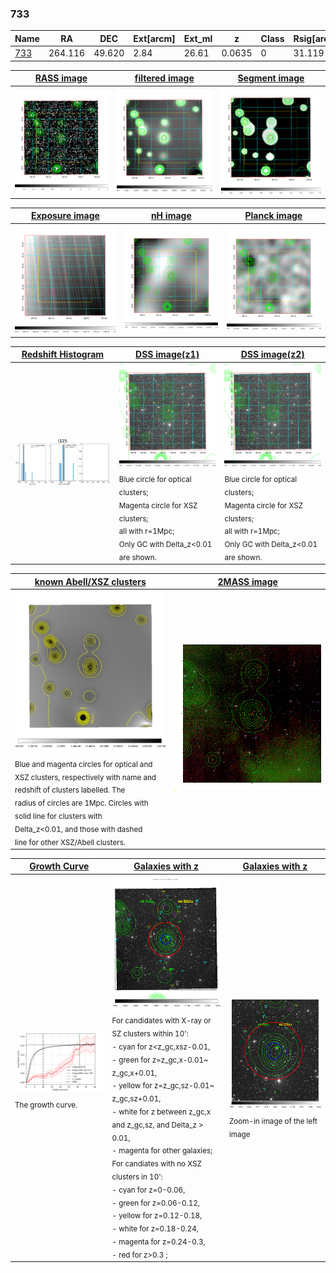 <div STYLE="page-break-after: always;"></div>

### 733

|Name          |RA          |DEC      | Ext[arcm] | Ext_ml | z    | Class| Rsig[arcmin] | CRsig[c/s] | CR500[c/s] | R500[Mpc] |L500[erg/s]|F500[erg/s/cm^2]| M500[Msun]|Tx[keV]|beta|GC(XSZ,Delta_z<0.01)| GC(OPT,Delta_z<0.01)|GC|alias|
|--------------|------------|------------|---|---|-----------|--------|------|------|----|----|----|----|----|----|----|----|----|----|---|
|[733](script/733.md)     | 264.116       | 49.620       | 2.84    | 26.61   | 0.0635 | 0   | 31.119 |0.204 |0.184 |0.733 |3.309e+43 |3.404e-12 |1.188e+14 |2.429 |0.259 |-, |-, |-, |t125|

|[RASS image](../image/733/733_img.pdf)|[filtered image](../image/733/733_fil.pdf)|[Segment image](../image/733/733_seg.pdf)|
|-------------------|--------------------|-------------------|
| <img src="../image/733/733_img.png" width="300">  | <img src="../image/733/733_fil.png" width="300">   | <img src="../image/733/733_seg.png" width="300">  |

|[Exposure image](../image/733/733_mex.pdf)| [nH image](../image/733/733_nh.pdf)| [Planck image](../image/733/733_p.pdf)|
|-------------------|--------------------|-------------------|
|<img src="../image/733/733_mex.png" width="300">   | <img src="../image/733/733_nh.png" width="300">    | <img src="../image/733/733_p.png" width="300"> |

|[Redshift Histogram](../image/733/733_zg.pdf) | [DSS image(z1)](../image/733/733_dss_z1.pdf)      |  [DSS image(z2)](../image/733/733_dss_z2.pdf)    |
|-------------------|--------------------|-------------------|
|<img src="../image/733/733_zg.png" width="300"> |<img src="../image/733/733_dss_z1.png" width="300"> <sub><br>Blue circle for optical clusters; <br>Magenta circle for XSZ clusters; <br>all with r=1Mpc; <br>Only GC with Delta_z<0.01 are shown. </sub>| <img src="../image/733/733_dss_z2.png" width="300"><sub><br>Blue circle for optical clusters; <br>Magenta circle for XSZ clusters; <br>all with r=1Mpc; <br>Only GC with Delta_z<0.01 are shown. </sub> |

|[known Abell/XSZ clusters](../image/733/733_m.pdf) | [2MASS image](../image/733/733_2mass.pdf)      |
|-------------------|-------------------|
|<img src=../image/733/733_m.png width="300"> <sub><br>Blue and magenta circles for optical and <br>XSZ clusters, respectively with name and <br>redshift of clusters labelled. The <br>radius of circles are 1Mpc. Circles with <br>solid line for clusters with <br>Delta_z<0.01, and those with dashed <br>line for other XSZ/Abell clusters.        </sub>|<img src="../image/733/733_2mass.png" width="300">  |

|[Growth Curve](../image/733/733_gca_all.png) |[Galaxies with z](../image/733/733_opt_ned.pdf) |[Galaxies with z](../image/733/733_opt_ned_zoom.pdf) |
|-------------------|-------------------|-------------------|
| <img src="../image/733/733_gca_all.png" width="300"> <sub><br>The growth curve.</sub>| <img src=../image/733/733_opt_ned.png width="300"> <br><sub> For candidates with X-ray or SZ clusters within 10': <br> - cyan for z<z_gc,xsz-0.01, <br> - green for z=z_gc,x-0.01~ z_gc,x+0.01, <br> - yellow for z=z_gc,sz-0.01~ z_gc,sz+0.01, <br> - white for z between z_gc,x and z_gc,sz, and Delta_z > 0.01, <br> - magenta for other galaxies; <br>For candiates with no XSZ clusters in 10': <br> - cyan for z=0-0.06, <br> - green for z=0.06-0.12, <br> - yellow for z=0.12-0.18, <br> - white for z=0.18-0.24, <br> - magenta for z=0.24-0.3, <br> - red for z>0.3 ;  </sub>|<img src=../image/733/733_opt_ned_zoom.png width="300">  <br><sub> Zoom-in image of the left image</sub>|




